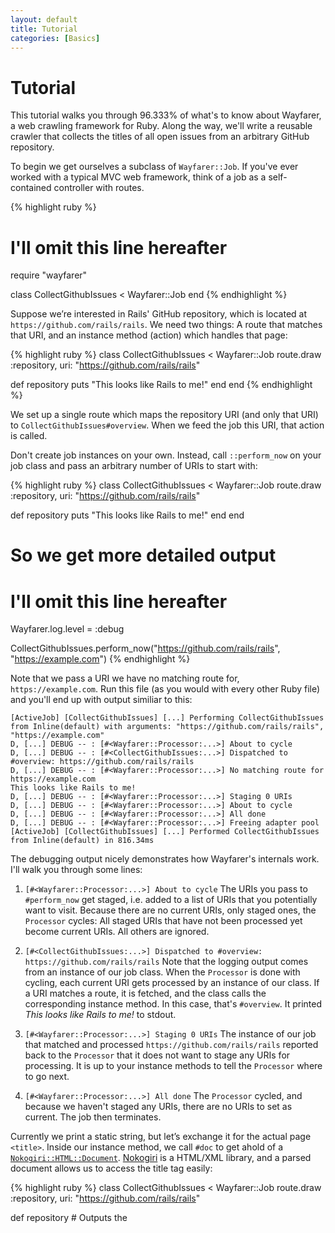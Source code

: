 ```yaml
---
layout: default
title: Tutorial
categories: [Basics]
---
```


# Tutorial
This tutorial walks you through 96.333% of what's to know about Wayfarer, a web crawling framework for Ruby. Along the way, we'll write a reusable crawler that collects the titles of all open issues from an arbitrary GitHub repository.

To begin we get ourselves a subclass of `Wayfarer::Job`. If you've ever worked with a typical MVC web framework, think of a job as a self-contained controller with routes.

{% highlight ruby %}
# I'll omit this line hereafter
require "wayfarer"

class CollectGithubIssues < Wayfarer::Job
end
{% endhighlight %}

Suppose we’re interested in Rails' GitHub repository, which is located at `https://github.com/rails/rails`. We need two things: A route that matches that URI, and an instance method (action) which handles that page:

{% highlight ruby %}
class CollectGithubIssues < Wayfarer::Job
  route.draw :repository, uri: "https://github.com/rails/rails"

  def repository
    puts "This looks like Rails to me!"
  end
end
{% endhighlight %}

We set up a single route which maps the repository URI (and only that URI) to `CollectGithubIssues#overview`. When we feed the job this URI, that action is called.

Don't create job instances on your own. Instead, call `::perform_now` on your job class and pass an arbitrary number of URIs to start with:

{% highlight ruby %}
class CollectGithubIssues < Wayfarer::Job
  route.draw :repository, uri: "https://github.com/rails/rails"

  def repository
    puts "This looks like Rails to me!"
  end
end

# So we get more detailed output
# I'll omit this line hereafter
Wayfarer.log.level = :debug

CollectGithubIssues.perform_now("https://github.com/rails/rails", "https://example.com")
{% endhighlight %}

Note that we pass a URI we have no matching route for, `https://example.com`. Run this file (as you would with every other Ruby file) and you'll end up with output similiar to this:

```
[ActiveJob] [CollectGithubIssues] [...] Performing CollectGithubIssues from Inline(default) with arguments: "https://github.com/rails/rails", "https://example.com"
D, [...] DEBUG -- : [#<Wayfarer::Processor:...>] About to cycle
D, [...] DEBUG -- : [#<CollectGithubIssues:...>] Dispatched to #overview: https://github.com/rails/rails
D, [...] DEBUG -- : [#<Wayfarer::Processor:...>] No matching route for https://example.com
This looks like Rails to me!
D, [...] DEBUG -- : [#<Wayfarer::Processor:...>] Staging 0 URIs
D, [...] DEBUG -- : [#<Wayfarer::Processor:...>] About to cycle
D, [...] DEBUG -- : [#<Wayfarer::Processor:...>] All done
D, [...] DEBUG -- : [#<Wayfarer::Processor:...>] Freeing adapter pool
[ActiveJob] [CollectGithubIssues] [...] Performed CollectGithubIssues from Inline(default) in 816.34ms
```

The debugging output nicely demonstrates how Wayfarer's internals work. I'll walk you through some lines:

1. `[#<Wayfarer::Processor:...>] About to cycle`
The URIs you pass to `#perform_now` get staged, i.e. added to a list of URIs that you potentially want to visit. Because there are no current URIs, only staged ones, the `Processor` cycles: All staged URIs that have not been processed yet become current URIs. All others are ignored.
2. `[#<CollectGithubIssues:...>] Dispatched to #overview: https://github.com/rails/rails`
Note that the logging output comes from an instance of our job class. When the `Processor` is done with cycling, each current URI gets processed by an instance of our class. If a URI matches a route, it is fetched, and the class calls the corresponding instance method. In this case, that's `#overview`. It  printed _This looks like Rails to me!_ to stdout.

3. `[#<Wayfarer::Processor:...>] Staging 0 URIs`
The instance of our job that matched and processed `https://github.com/rails/rails` reported back to the `Processor` that it does not want to stage any URIs for processing. It is up to your instance methods to tell the `Processor` where to go next.

4. `[#<Wayfarer::Processor:...>] All done`
The `Processor` cycled, and because we haven't staged any URIs, there are no URIs to set as current. The job then terminates.

Currently we print a static string, but let’s exchange it for the actual page `<title>`. Inside our instance method, we call `#doc` to get ahold of a [`Nokogiri::HTML::Document`](http://www.rubydoc.info/github/sparklemotion/nokogiri/Nokogiri/HTML/Document). [Nokogiri]() is a HTML/XML library, and a parsed document allows us to access the title tag easily:

{% highlight ruby %}
class CollectGithubIssues < Wayfarer::Job
  route.draw :repository, uri: "https://github.com/rails/rails"

  def repository
    # Outputs the <title> attribute value
    puts doc.title
  end
end
{% endhighlight %}

Wayfarer does not attempt to do black magic on top of Nokogiri. When it comes to extracting specific data from pages, you’re mostly on your own. There are helpers for finding links, CSS/JavaScript files and images (see [`Page` objects](page_objects.html)). But figuring out what the interesting parts of a HTTP response are is still up to you.

Wayfarer parses JSON, too. You'll get a `Hash` returned by `#doc` instead of a  Nokogiri document.

Rails’ issues are located at `https://github.com/rails/rails/issues`. We need a new route and a new instance method to handle this issue index. By calling `#stage` and passing in an arbitrary number of URIs, we can stage URIs for processing. Note that just because a URI gets staged does not mean it will be fetched—a matching route is required for every URI. Also, Wayfarer will by default ensure that no URI gets processed twice. This behaviour can be turned off, though (see [Configuration](configuration.html)).

{% highlight ruby %}
class CollectGithubIssues < Wayfarer::Job
  routes do
    draw :repository,  uri: "https://github.com/rails/rails"
    draw :issue_index, uri: "https://github.com/rails/rails/issues"
  end

  def repository
    # This is where we want to head at
    stage "https://github.com/rails/rails/issues"
  end

  def issue_index
    # We've arrived at the issue index!
    puts "Rails got some issues."
  end
end
{% endhighlight %}

What we have so far works fine for the Rails repository, but not for others, because the URIs are hardcoded. That's a real pity, because there are more than 10 million repositories on GitHub. We can do better quite easily. Instead of using a URI rule, we switch to a host and path rule.

A host rule narrows down the host portion of a URI, and a path rule the path. Instead of hard-coding the path, we use pattern matching and have interesting parts of the path extracted for us:

{% highlight ruby %}
class CollectGithubIssues < Wayfarer::Job
  routes do
    # Both routes match only if
    # (1) The host is github.com and
    # (2) The path is as specified
    draw :repository,  host: "github.com", path: "/:user/:repo"
    draw :issue_index, host: "github.com", path: "/:user/:repo/issues"
  end

  def repository
    stage "https://github.com/rails/rails/issues"
  end

  def issue_index
    # You have access to the extracted path parameters: params # => { repo: ...}
    # Prints 'rails belongs to rails'.
    puts "#{params['repo']} belongs to #{params['user']}"
  end
end
{% endhighlight %}

Note that the issue index's URI is still hard-coded. Usually, when doing web scraping, there are two possibilities you identify URIs on a page that you want to follow:

1. You can construct the next URI from the current URI.
2. The URI you're interested in is contained in the response, e.g. in a `<a>` tag's `href` property.

For the first case, say we're on `https://github.com/:user/:repo` and want to go to `https://github.com/:user/:repo/issues`. All that separates both URIs is the last path segment, and you can simply append it at runtime:

{% highlight ruby %}
class CollectGithubIssues < Wayfarer::Job
  # ...

  def repository
    stage page.uri << "/issues"
  end

  # ...
end
{% endhighlight %}

`#page` returns a [`Page` object](), the general representation of a retrieved page. It gives you access to the origin URI, the response headers, the status code and the raw response body and more.

The second case is where Wayfarer's routing really shines. You know that the path structure is `/:user/:repo/issues` and that there's a link somewhere on the repository's frontpage that links to there. In order to iterate quickly, you can stage all links of the current page, and have your routes ensure that only the interesting ones get processed.

{% highlight ruby %}
class CollectGithubIssues < Wayfarer::Job
  # ...

  def repository
    # But only route-matching ones get processed
    stage page.links
  end

  # ...
end
{% endhighlight %}

`Page#links` returns all links of the current site. But staging all links brings overhead with it, and you'll want to narrow down the links you stage, especially when crawling large page structures. `Page#links` lets you narrow down the links you want to stage by passing in an arbitrary number of CSS selectors. For clarity, let's give the interesting link its own private helper method:

{% highlight ruby %}
class CollectGithubIssues < Wayfarer::Job
  routes do
    draw :repository,  host: "github.com", path: "/:user/:repo"
    draw :issue_index, host: "github.com", path: "/:user/:repo/issues"
  end

  def repository
    stage issue_index_uri
  end

  def issue_index
    puts "#{params['repo']} belongs to #{params['user']}"
  end

  private

  def issue_index_uri
    page.links ".reponav-item"
  end
end
{% endhighlight %}

URIs never get dispatched to private instance methods.

We're prepared to go after the individual issues now. We add the `#issue` action, and route to it with a host and path rule. Links to an issue have the class `.issue-title-link`, so we can apply the same technique as above:

{% highlight ruby %}
class CollectGithubIssues < Wayfarer::Job
  routes do
    draw :repository,  host: "github.com", path: "/:user/:repo"
    draw :issue_index, host: "github.com", path: "/:user/:repo/issues"
    draw :issue,       host: "github.com", path: "/:user/:repo/issues/:id"
  end

  def repository
    stage issue_index_uri
  end

  def issue_index
    stage issue_uris
  end

  def issue
    puts "Now that's an issue!"
  end

  private

  def issue_index_uri
    page.links ".reponav-item"
  end

  def issue_uris
    page.links ".Box-row-link"
  end
end

CollectGithubIssues.perform_now("https://github.com/rails/rails")
{% endhighlight %}

Nothing new here. What’s left is paginating through all issue indexs:

{% highlight ruby %}
class CollectGithubIssues < Wayfarer::Job
  routes do
    draw :repository,  host: "github.com", path: "/:user/:repo"
    draw :issue_index, host: "github.com", path: "/:user/:repo/issues"
    draw :issue,       host: "github.com", path: "/:user/:repo/issues/:id"
  end

  def repository
    stage issue_index_uri
  end

  def issue_index
    stage issue_uris, next_issue_index_uri
  end

  def issue
    puts "I'm issue No. #{params['id']}"
  end

  private

  def issue_index_uri
    page.links ".reponav-item"
  end

  def issue_uris
    page.links ".Box-row-link"
  end

  def next_issue_index_uri
    page.links ".next_page"
  end
end

CollectGithubIssues.perform_now("https://github.com/rails/rails")
{% endhighlight %}

By default, all this work happens within a single thread. We can speed this up. Let's bump up the number of threads to 16:

{% highlight ruby %}
class CollectGithubIssues < Wayfarer::Job
  config.connection_count = 16

  # ...
end
{% endhighlight %}

While we're at it, why not collect all these issues, instead of printing them to stdout immediately? We'll use a Hash and store the page titles keyed by the issue's ID:

{% highlight ruby %}
class CollectGithubIssues < Wayfarer::Job
  routes do
    draw :repository,  host: "github.com", path: "/:user/:repo"
    draw :issue_index, host: "github.com", path: "/:user/:repo/issues"
    draw :issue,       host: "github.com", path: "/:user/:repo/issues/:id"
  end

  # Locals are accessible from your instance methods
  let(:issues) { {} }

  def repository
    stage issue_index_uri
  end

  def issue_index
    stage issue_uris
    stage next_issue_index_uri
  end

  def issue
    issues[params["id"]] = doc.title
  end

  private

  def issue_index_uri
    page.links ".reponav-item"
  end

  def issue_uris
    page.links ".Box-row-link"
  end

  def next_issue_index_uri
    page.links ".next_page"
  end
end

CollectGithubIssues.perform_now("https://github.com/rails/rails")
{% endhighlight %}

You might recognize `::let` from RSpec but here it has completely different semantics: No lazy evaluation; the block you pass in is evaluated instantaneously.

There's a twist to `::let`, though. We just bumped the number of threads to 16. Ruby's Hashes are not thread-safe. That's why `::let` replaces both Hashes and Arrays with [thread-safe replacements](https://github.com/ruby-concurrency/thread_safe) behind the scenes for you.

Now we're collecting issue titles, but we haven't had the chance to do anything with them: After no URIs are left to process, the job terminates. We can use the `::after_crawl` callback to do something useful with locals:

{% highlight ruby %}
class CollectGithubIssues < Wayfarer::Job
  routes do
    draw :repository,      host: "github.com", path: "/:user/:repo"
    draw :issue_index, host: "github.com", path: "/:user/:repo/issues"
    draw :issue,         host: "github.com", path: "/:user/:repo/issues/:id"
  end

  let(:issues) { {} }

  after_crawl do
    issues.each do |(id, title)|
      puts "#{id} -- #{title}"
    end
  end

  def repository
    stage issue_index_uri
  end

  def issue_index
    stage issue_uris
    stage next_issue_index_uri
  end

  def issue
    issues[params["id"]] = doc.title
  end

  private

  def issue_index_uri
    page.links ".reponav-item"
  end

  def issue_uris
    page.links ".Box-row-link"
  end

  def next_issue_index_uri
    page.links ".next_page"
  end
end

CollectGithubIssues.perform_now("https://github.com/rails/rails")
{% endhighlight %}

There's also `::before_crawl`. Both callbacks fire on the main thread.
